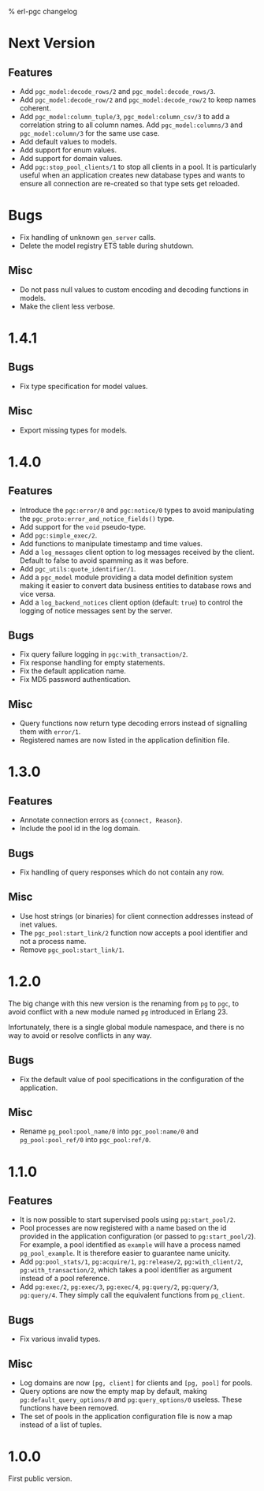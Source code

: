 % erl-pgc changelog

# Next Version
## Features
- Add `pgc_model:decode_rows/2` and `pgc_model:decode_rows/3`.
- Add `pgc_model:decode_row/2` and `pgc_model:decode_row/2` to keep names coherent.
- Add `pgc_model:column_tuple/3`, `pgc_model:column_csv/3` to add a
  correlation string to all column names. Add `pgc_model:columns/3` and
  `pgc_model:column/3` for the same use case.
- Add default values to models.
- Add support for enum values.
- Add support for domain values.
- Add `pgc:stop_pool_clients/1` to stop all clients in a pool. It is
  particularly useful when an application creates new database types and wants
  to ensure all connection are re-created so that type sets get reloaded.
# Bugs
- Fix handling of unknown `gen_server` calls.
- Delete the model registry ETS table during shutdown.
## Misc
- Do not pass null values to custom encoding and decoding functions in models.
- Make the client less verbose.

# 1.4.1
## Bugs
- Fix type specification for model values.
## Misc
- Export missing types for models.

# 1.4.0
## Features
- Introduce the `pgc:error/0` and `pgc:notice/0` types to avoid manipulating
  the `pgc_proto:error_and_notice_fields()` type.
- Add support for the `void` pseudo-type.
- Add `pgc:simple_exec/2`.
- Add functions to manipulate timestamp and time values.
- Add a `log_messages` client option to log messages received by the
  client. Default to false to avoid spamming as it was before.
- Add `pgc_utils:quote_identifier/1`.
- Add a `pgc_model` module providing a data model definition system making it
  easier to convert data business entities to database rows and vice versa.
- Add a `log_backend_notices` client option (default: `true`) to control the
  logging of notice messages sent by the server.
## Bugs
- Fix query failure logging in `pgc:with_transaction/2`.
- Fix response handling for empty statements.
- Fix the default application name.
- Fix MD5 password authentication.
## Misc
- Query functions now return type decoding errors instead of signalling them
  with `error/1`.
- Registered names are now listed in the application definition file.

# 1.3.0
## Features
- Annotate connection errors as `{connect, Reason}`.
- Include the pool id in the log domain.
## Bugs
- Fix handling of query responses which do not contain any row.
## Misc
- Use host strings (or binaries) for client connection addresses instead of
  inet values.
- The `pgc_pool:start_link/2` function now accepts a pool identifier and not a
  process name.
- Remove `pgc_pool:start_link/1`.

# 1.2.0
The big change with this new version is the renaming from `pg` to `pgc`, to
avoid conflict with a new module named `pg` introduced in Erlang 23.

Infortunately, there is a single global module namespace, and there is no way
to avoid or resolve conflicts in any way.

## Bugs
- Fix the default value of pool specifications in the configuration of the
  application.
## Misc
- Rename `pg_pool:pool_name/0` into `pgc_pool:name/0` and `pg_pool:pool_ref/0`
  into `pgc_pool:ref/0`.

# 1.1.0
## Features
- It is now possible to start supervised pools using `pg:start_pool/2`.
- Pool processes are now registered with a name based on the id provided in
  the application configuration (or passed to `pg:start_pool/2`). For example,
  a pool identified as `example` will have a process named `pg_pool_example`.
  It is therefore easier to guarantee name unicity.
- Add `pg:pool_stats/1`, `pg:acquire/1`, `pg:release/2`, `pg:with_client/2`,
  `pg:with_transaction/2`, which takes a pool identifier as argument instead
  of a pool reference.
- Add `pg:exec/2`, `pg:exec/3`, `pg:exec/4`, `pg:query/2`, `pg:query/3`,
  `pg:query/4`. They simply call the equivalent functions from `pg_client`.
## Bugs
- Fix various invalid types.
## Misc
- Log domains are now `[pg, client]` for clients and `[pg, pool]` for pools.
- Query options are now the empty map by default, making
  `pg:default_query_options/0` and `pg:query_options/0` useless. These
  functions have been removed.
- The set of pools in the application configuration file is now a map instead
  of a list of tuples.

# 1.0.0
First public version.
